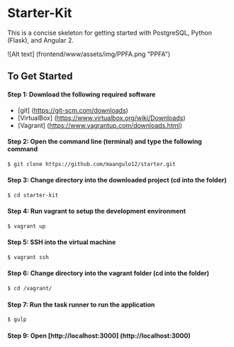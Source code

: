 # Starter-Kit

This is a concise skeleton for getting started with PostgreSQL, Python (Flask), and Angular 2.

![Alt text] (frontend/www/assets/img/PPFA.png "PPFA")

## To Get Started

#### Step 1: Download the following required software

+ [git] (https://git-scm.com/downloads)
+ [VirtualBox] (https://www.virtualbox.org/wiki/Downloads)
+ [Vagrant] (https://www.vagrantup.com/downloads.html)

#### Step 2: Open the command line (terminal) and type the following command
>
```bash
$ git clone https://github.com/maangulo12/starter.git
```

#### Step 3: Change directory into the downloaded project (cd into the folder)
>
```bash
$ cd starter-kit
```

#### Step 4: Run vagrant to setup the development environment
>
```bash
$ vagrant up
```

#### Step 5: SSH into the virtual machine
>
```bash
$ vagrant ssh
```

#### Step 6: Change directory into the vagrant folder (cd into the folder)
>
```bash
$ cd /vagrant/
```

#### Step 7: Run the task runner to run the application
>
```bash
$ gulp
```

#### Step 9: Open [http://localhost:3000] (http://localhost:3000)